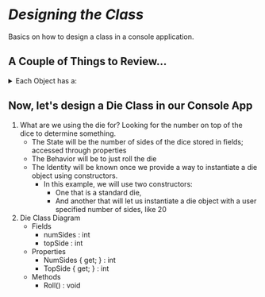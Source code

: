 # ***Designing the Class***
Basics on how to design a class in a console application.

## A Couple of Things to Review...

<details>
<summary> Each Object has a: </summary>

* State → Characteristics of an object using fields; provided access by its properties. 

* Behavior → Using methods, we can implement the behavior of an object: The actions it can take on other objects, or itself.

* Identity → The way to distinguish one object from another; this is by their unique memory address

</details>

## Now, let's design a Die Class in our Console App
1. What are we using the die for? Looking for the number on top of the dice to determine something.
    - The State will be the number of sides of the dice stored in fields; accessed through properties
    - The Behavior will be to just roll the die 
    - The Identity will be known once we provide a way to instantiate a die object using constructors.
        - In this example, we will use two constructors: 
            - One that is a standard die,
            - And another that will let us instantiate a die object with a user specified number of sides, like 20
2. Die Class Diagram
    - Fields
        - numSides : int
        - topSide : int
    - Properties
        - NumSides { get; } : int
        - TopSide { get; } : int
    - Methods
        - Roll() : void